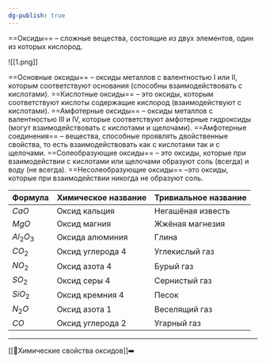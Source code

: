 ```yaml
---
dg-publish: true
---
```

==Оксиды== – сложные вещества, состоящие из двух элементов, один из которых кислород.

![[1.png]]

==Основные оксиды== – оксиды металлов с валентностью I или II, которым соответствуют основания (способны взаимодействовать с кислотами).
==Кислотные оксиды== – это оксиды, которым соответствуют кислоты содержащие кислород (взаимодействуют с кислотами).
==Амфотерные оксиды== – оксиды металлов с валентностью III и IV, которые соответствуют амфотерные гидроксиды (могут взаимодействовать с кислотами и щелочами).
==Амфотерные соединения== – вещества, способные проявлять двойственные свойства, то есть взаимодействовать как с кислотами так и с щелочами.
==Солеобразующие оксиды== – это оксиды, которые при взаимодействии с кислотами или щелочами образуют соль (всегда) и воду (не всегда).
==Несолеобразующие оксиды== –это оксиды, которые при взаимодействии никогда не образуют соль.

| Формула | Химическое название | Тривиальное название |
| ---- | ---- | ---- |
| $CaO$ | Оксид кальция | Негашёная известь |
| $MgO$ | Оксид магния | Жжёная магнезия |
| $Al_{2}O_{3}$ | Оксида алюминия | Глина |
| $CO_{2}$ | Оксид углерода 4 | Углекислый газ |
| $NO_{2}$ | Оксид азота 4 | Бурый газ |
| $SO_{2}$ | Оксид серы 4 | Сернистый газ |
| $SiO_{2}$ | Оксид кремния 4 | Песок |
| $N_{2}O$ | Оксид азота 1 | Веселящий газ |
| $CO$ | Оксид углерода 2 | Угарный газ |

---
[[📒Химические свойства оксидов]]➡️